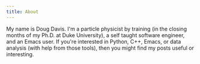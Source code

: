 ```yaml
---
title: About
---
```


My name is Doug Davis. I'm a particle physicist by training (in the
closing months of my Ph.D. at Duke University), a self taught software
engineer, and an Emacs user. If you're interested in Python, C++,
Emacs, or data analysis (with help from those tools), then you might
find my posts useful or interesting.
